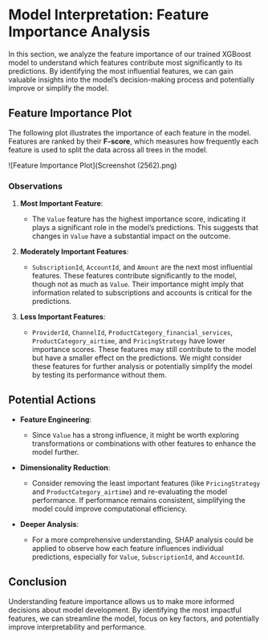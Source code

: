 # Model Interpretation: Feature Importance Analysis

In this section, we analyze the feature importance of our trained XGBoost model to understand which features contribute most significantly to its predictions. By identifying the most influential features, we can gain valuable insights into the model’s decision-making process and potentially improve or simplify the model.

## Feature Importance Plot
The following plot illustrates the importance of each feature in the model. Features are ranked by their **F-score**, which measures how frequently each feature is used to split the data across all trees in the model.

![Feature Importance Plot](Screenshot (2562).png)

### Observations
1. **Most Important Feature**:
   - The `Value` feature has the highest importance score, indicating it plays a significant role in the model’s predictions. This suggests that changes in `Value` have a substantial impact on the outcome.

2. **Moderately Important Features**:
   - `SubscriptionId`, `AccountId`, and `Amount` are the next most influential features. These features contribute significantly to the model, though not as much as `Value`. Their importance might imply that information related to subscriptions and accounts is critical for the predictions.

3. **Less Important Features**:
   - `ProviderId`, `ChannelId`, `ProductCategory_financial_services`, `ProductCategory_airtime`, and `PricingStrategy` have lower importance scores. These features may still contribute to the model but have a smaller effect on the predictions. We might consider these features for further analysis or potentially simplify the model by testing its performance without them.

## Potential Actions
- **Feature Engineering**:
  - Since `Value` has a strong influence, it might be worth exploring transformations or combinations with other features to enhance the model further.
  
- **Dimensionality Reduction**:
  - Consider removing the least important features (like `PricingStrategy` and `ProductCategory_airtime`) and re-evaluating the model performance. If performance remains consistent, simplifying the model could improve computational efficiency.

- **Deeper Analysis**:
  - For a more comprehensive understanding, SHAP analysis could be applied to observe how each feature influences individual predictions, especially for `Value`, `SubscriptionId`, and `AccountId`.

## Conclusion
Understanding feature importance allows us to make more informed decisions about model development. By identifying the most impactful features, we can streamline the model, focus on key factors, and potentially improve interpretability and performance.
